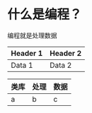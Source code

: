 # 什么是编程？

编程就是处理数据

| Header 1 | Header 2 |
| -------- | -------- |
| Data 1   | Data 2   |

|类库|处理|数据|
|-|-|-|
|a|b|c|
